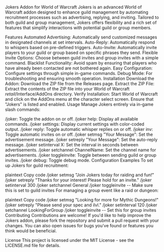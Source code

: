 Jokers Addon for World of Warcraft
Jokers is an advanced World of Warcraft addon designed to enhance guild management by automating recruitment processes such as advertising, replying, and inviting. Tailored to both guild and group management, Jokers offers flexibility and a rich set of features that simplify interactions with potential guild or group members.

Features
Automated Advertising: Automatically send customized messages in designated channels at set intervals.
Auto-Reply: Automatically respond to whispers based on pre-defined triggers.
Auto-Invite: Automatically invite players to your guild or group based on specific phrases they send.
Flexible Invite Options: Choose between guild invites and group invites with a simple command.
Blacklist Functionality: Avoid spam by ensuring that players who have already been contacted are not bothered again.
Easy Configuration: Configure settings through simple in-game commands.
Debug Mode: For troubleshooting and ensuring smooth operation.
Installation
Download the Addon:
Download the ZIP file from the Releases page.
Extract the ZIP File:
Extract the contents of the ZIP file into your World of Warcraft _retail_/Interface/AddOns directory.
Verify Installation:
Start World of Warcraft and click on the AddOns menu at the character select screen. Ensure that "Jokers" is listed and enabled.
Usage
Manage Jokers entirely via in-game slash commands:

/joker: Toggle the addon on or off.
/joker help: Display all available commands.
/joker settings: Display current settings with color-coded output.
/joker reply: Toggle automatic whisper replies on or off.
/joker inv: Toggle automatic invites on or off.
/joker setmsg "Your Message": Set the advertisement message.
/joker setreply "Your Message": Set the auto-reply message.
/joker setinterval X: Set the interval in seconds between advertisements.
/joker setchannel ChannelName: Set the channel name for advertisements.
/joker toggleinvite: Toggle between sending guild or group invites.
/joker debug: Toggle debug mode.
Configuration Examples
To set up Jokers for guild recruitment:

plaintext
Copy code
/joker setmsg "Join Jokers today for raiding and fun!"
/joker setreply "Thanks for your interest! Please hold for an invite."
/joker setinterval 300
/joker setchannel General
/joker toggleinvite  -- Make sure this is set to guild invites
For managing a group event like a raid or dungeon:

plaintext
Copy code
/joker setmsg "Looking for more for Mythic Dungeons!"
/joker setreply "Please send your spec and ilvl."
/joker setinterval 120
/joker setchannel LookingForGroup
/joker toggleinvite  -- Set this for group invites
Contributing
Contributions are welcome! If you'd like to help improve the Jokers addon, please fork the repository and submit a pull request with your changes. You can also open issues for bugs you've found or features you think would be beneficial.

License
This project is licensed under the MIT License - see the LICENSE.md file for details.
